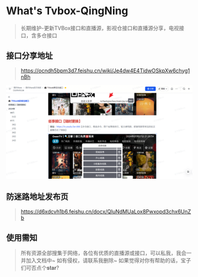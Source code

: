 # What's Tvbox-QingNing

>长期维护-更新TVBox接口和直播源，影视仓接口和直播源分享，电视接口，含多仓接口

## 接口分享地址
>https://ocndh5bpm3d7.feishu.cn/wiki/Je4dw4E4TidwOSkpXw6chyg1nBh


![image](/img/introduce.png)

## 防迷路地址发布页
>https://d6xdcvh1b6.feishu.cn/docx/QluNdMUaLox8Pwxopd3chx6UnZb

## 使用需知
>所有资源全部搜集于网络，各位有优质的直播源或接口，可以私我，我会一并加入文档中~ 如有侵权，请联系我删除~
>如果觉得对你有帮助的话，宝子们可否点个𝐬𝐭𝐚𝐫?
